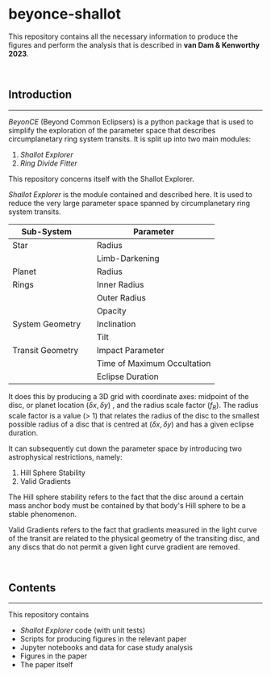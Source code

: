 # beyonce-shallot
This repository contains all the necessary information to produce the figures and perform the analysis that is described in <strong>van Dam & Kenworthy 2023</strong>. 

&nbsp; 

## Introduction
---

<em>BeyonCE</em> (Beyond Common Eclipsers) is a python package that is used to simplify the exploration of the parameter space that describes circumplanetary ring system transits.
It is split up into two main modules:

1. <em>Shallot Explorer</em>
2. <em>Ring Divide Fitter</em>

This repository concerns itself with the Shallot Explorer.

<em>Shallot Explorer</em> is the module contained and described here.
It is used to reduce the very large parameter space spanned by circumplanetary ring system transits.

| Sub-System       | | Parameter                   |
|------------------|-|-----------------------------|
| Star             | | Radius                      |
|                  | | Limb-Darkening              |
| Planet           | | Radius                      |
| Rings            | | Inner Radius                |
|                  | | Outer Radius                |
|                  | | Opacity                     |
| System Geometry  | | Inclination                 |
|                  | | Tilt                        |
| Transit Geometry | | Impact Parameter            |
|                  | | Time of Maximum Occultation |
|                  | | Eclipse Duration            | 

It does this by producing a 3D grid with coordinate axes: midpoint of the disc, or planet location $(\delta x, \delta y)$ , and the radius scale factor $(f_R)$.
The radius scale factor is a value (> 1) that relates the radius of the disc to the smallest possible radius of a disc that is centred at $(\delta x, \delta y)$ and has a given eclipse duration.

It can subsequently cut down the parameter space by introducing two astrophysical restrictions, namely:
1. Hill Sphere Stability
2. Valid Gradients

The Hill sphere stability refers to the fact that the disc around a certain mass anchor body must be contained by that body's Hill sphere to be a stable phenomenon.

Valid Gradients refers to the fact that gradients measured in the light curve of the transit are related to the physical geometry of the transiting disc, and any discs that do not permit a given light curve gradient are removed.

&nbsp; 

## Contents
---

This repository contains
- <em>Shallot Explorer</em> code (with unit tests)
- Scripts for producing figures in the relevant paper
- Jupyter notebooks and data for case study analysis
- Figures in the paper
- The paper itself
